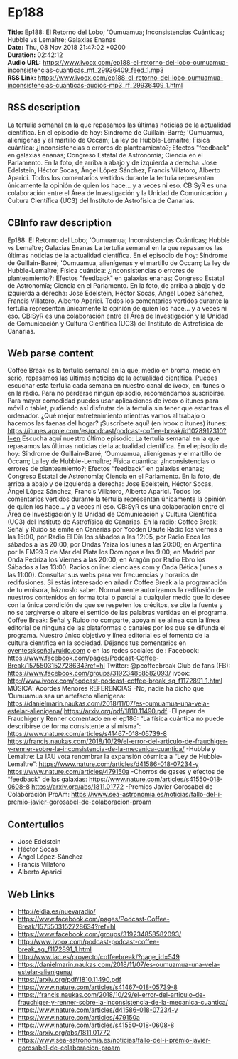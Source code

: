 # Ep188  
**Title:** Ep188: El Retorno del Lobo; 'Oumuamua; Inconsistencias Cuánticas; Hubble vs Lemaître; Galaxias Enanas  
**Date:** Thu, 08 Nov 2018 21:47:02 +0200  
**Duration:** 02:42:12  
**Audio URL:** https://www.ivoox.com/ep188-el-retorno-del-lobo-oumuamua-inconsistencias-cuanticas_mf_29936409_feed_1.mp3  
**RSS Link:** https://www.ivoox.com/ep188-el-retorno-del-lobo-oumuamua-inconsistencias-cuanticas-audios-mp3_rf_29936409_1.html  

## RSS description
La tertulia semanal en la que repasamos las últimas noticias de la actualidad científica. En el episodio de hoy: Síndrome de Guillain-Barré; 'Oumuamua, alienígenas y el martillo de Occam; La ley de Hubble-Lemaître; Física cuántica: ¿Inconsistencias o errores de planteamiento?; Efectos "feedback" en galaxias enanas; Congreso Estatal de Astronomía; Ciencia en el Parlamento. En la foto, de arriba a abajo y de izquierda a derecha: Jose Edelstein, Héctor Socas, Ángel López Sánchez, Francis Villatoro, Alberto Aparici. Todos los comentarios vertidos durante la tertulia representan únicamente la opinión de quien los hace… y a veces ni eso. CB:SyR es una colaboración entre el Área de Investigación y la Unidad de Comunicación y Cultura Científica (UC3) del Instituto de Astrofísica de Canarias.

## CBInfo raw description
Ep188: El Retorno del Lobo; 'Oumuamua; Inconsistencias Cuánticas; Hubble vs Lemaître; Galaxias Enanas
La tertulia semanal en la que repasamos las últimas noticias de la actualidad científica. En el episodio de hoy: Síndrome de Guillain-Barré; 'Oumuamua, alienígenas y el martillo de Occam; La ley de Hubble-Lemaître; Física cuántica: ¿Inconsistencias o errores de planteamiento?; Efectos "feedback" en galaxias enanas; Congreso Estatal de Astronomía; Ciencia en el Parlamento. En la foto, de arriba a abajo y de izquierda a derecha: Jose Edelstein, Héctor Socas, Ángel López Sánchez, Francis Villatoro, Alberto Aparici. Todos los comentarios vertidos durante la tertulia representan únicamente la opinión de quien los hace… y a veces ni eso. CB:SyR es una colaboración entre el Área de Investigación y la Unidad de Comunicación y Cultura Científica (UC3) del Instituto de Astrofísica de Canarias.


## Web parse content
Coffee Break es la tertulia semanal en la que, medio en broma, medio en serio, repasamos las últimas noticias de la actualidad científica. Puedes escuchar esta tertulia cada semana en nuestro canal de ivoox, en itunes o en la radio. Para no perderse ningún episodio, recomendamos suscribirse. Para mayor comodidad puedes usar aplicaciones de ivoox o itunes para móvil o tablet, pudiendo así disfrutar de la tertulia sin tener que estar tras el ordenador. ¿Qué mejor entretenimiento mientras vamos al trabajo o hacemos las faenas del hogar? ¡Suscríbete aquí! (en ivoox o itunes) itunes: https://itunes.apple.com/es/podcast/podcast-coffee-break/id1028912310?l=en Escucha aquí nuestro último episodio: La tertulia semanal en la que repasamos las últimas noticias de la actualidad científica. En el episodio de hoy: Síndrome de Guillain-Barré; ‘Oumuamua, alienígenas y el martillo de Occam; La ley de Hubble-Lemaître; Física cuántica: ¿Inconsistencias o errores de planteamiento?; Efectos “feedback” en galaxias enanas; Congreso Estatal de Astronomía; Ciencia en el Parlamento. En la foto, de arriba a abajo y de izquierda a derecha: Jose Edelstein, Héctor Socas, Ángel López Sánchez, Francis Villatoro, Alberto Aparici. Todos los comentarios vertidos durante la tertulia representan únicamente la opinión de quien los hace… y a veces ni eso. CB:SyR es una colaboración entre el Área de Investigación y la Unidad de Comunicación y Cultura Científica (UC3) del Instituto de Astrofísica de Canarias. En la radio: Coffee Break: Señal y Ruido se emite en Canarias por Ycoden Daute Radio los viernes a las 15:00, por Radio El Día los sábados a las 12:05, por Radio Ecca los sábados a las 20:00, por Ondas Yaiza los lunes a las 20:00; en Argentina por la FM99.9 de Mar del Plata los Domingos a las 9:00; en Madrid por Onda Pedriza los Viernes a las 20:00; en Aragón por Radio Ebro los Sábados a las 13:00. Radios online: cienciaes.com y Onda Bética (lunes a las 11:00). Consultar sus webs para ver frecuencias y horarios de redifusiones. Si estás interesado en añadir Coffee Break a la programación de tu emisora, háznoslo saber. Normalmente autorizamos la redifusión de nuestros contenidos en forma total o parcial a cualquier medio que lo desee con la única condición de que se respeten los créditos, se cite la fuente y no se tergiverse o altere el sentido de las palabras vertidas en el programa. Coffee Break: Señal y Ruido no comparte, apoya ni se alinea con la línea editorial de ninguna de las plataformas o canales por los que se difunda el programa. Nuestro único objetivo y línea editorial es el fomento de la cultura científica en la sociedad. Déjanos tus comentarios en oyentes@señalyruido.com o en las redes sociales de : Facebook: https://www.facebook.com/pages/Podcast-Coffee-Break/1575503152728634?ref=hl Twitter: @pcoffeebreak Club de fans (FB): https://www.facebook.com/groups/319234858582093/ ivoox: http://www.ivoox.com/podcast-podcast-coffee-break_sq_f1172891_1.html MÚSICA: Acordes Menores REFERENCIAS -No, nadie ha dicho que ’Oumuamua sea un artefacto alienígena: https://danielmarin.naukas.com/2018/11/07/es-oumuamua-una-vela-estelar-alienigena/ https://arxiv.org/pdf/1810.11490.pdf -El paper de Frauchiger y Renner comentado en el ep186: “La física cuántica no puede describirse de forma consistente a sí misma”: https://www.nature.com/articles/s41467-018-05739-8 https://francis.naukas.com/2018/10/29/el-error-del-articulo-de-frauchiger-y-renner-sobre-la-inconsistencia-de-la-mecanica-cuantica/ -Hubble y Lemaitre: La IAU vota renombrar la expansión cósmica a “Ley de Hubble-Lemaître”: https://www.nature.com/articles/d41586-018-07234-y https://www.nature.com/articles/479150a -Chorros de gases y efectos de “feedback” de las galaxias: https://www.nature.com/articles/s41550-018-0608-8 https://arxiv.org/abs/1811.01772 -Premios Javier Gorosabel de Colaboración ProAm: https://www.sea-astronomia.es/noticias/fallo-del-i-premio-javier-gorosabel-de-colaboracion-proam

## Contertulios
- José Edelstein
- Héctor Socas
- Ángel López-Sánchez
- Francis Villatoro
- Alberto Aparici
## Web Links
- http://eldia.es/nuevaradio/
- https://www.facebook.com/pages/Podcast-Coffee-Break/1575503152728634?ref=hl
- https://www.facebook.com/groups/319234858582093/
- http://www.ivoox.com/podcast-podcast-coffee-break_sq_f1172891_1.html
- http://www.iac.es/proyecto/coffeebreak/?page_id=549
- https://danielmarin.naukas.com/2018/11/07/es-oumuamua-una-vela-estelar-alienigena/
- https://arxiv.org/pdf/1810.11490.pdf
- https://www.nature.com/articles/s41467-018-05739-8
- https://francis.naukas.com/2018/10/29/el-error-del-articulo-de-frauchiger-y-renner-sobre-la-inconsistencia-de-la-mecanica-cuantica/
- https://www.nature.com/articles/d41586-018-07234-y
- https://www.nature.com/articles/479150a
- https://www.nature.com/articles/s41550-018-0608-8
- https://arxiv.org/abs/1811.01772
- https://www.sea-astronomia.es/noticias/fallo-del-i-premio-javier-gorosabel-de-colaboracion-proam